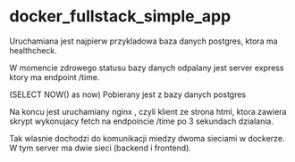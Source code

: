 # docker_fullstack_simple_app

Uruchamiana jest najpierw przykladowa baza danych postgres, ktora ma healthcheck. 

W momencie zdrowego statusu bazy danych odpalany jest server express ktory ma endpoint /time. 

(SELECT NOW() as now) Pobierany jest z bazy danych postgres

Na koncu jest uruchamiany nginx , czyli klient ze strona html, ktora zawiera skrypt wykonujacy fetch na endpoincie /time po 3 sekundach dzialania.

Tak wlasnie dochodzi do komunikacji miedzy dwoma sieciami w dockerze. W tym server ma dwie sieci (backend i frontend).
